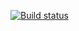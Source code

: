 [![Build status](https://ci.appveyor.com/api/projects/status/x9hvmlfht02yi34m?svg=true)](https://ci.appveyor.com/project/MariaDzha/testmode)
